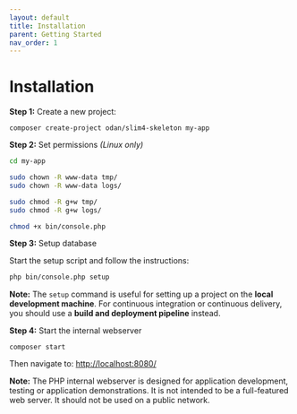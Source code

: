 ```yaml
---
layout: default
title: Installation
parent: Getting Started
nav_order: 1
---
```


# Installation

**Step 1:** Create a new project:

```shell
composer create-project odan/slim4-skeleton my-app
```

**Step 2:** Set permissions *(Linux only)*

```bash
cd my-app

sudo chown -R www-data tmp/
sudo chown -R www-data logs/

sudo chmod -R g+w tmp/
sudo chmod -R g+w logs/

chmod +x bin/console.php
```

**Step 3:** Setup database

Start the setup script and follow the instructions:

```bash
php bin/console.php setup
```

**Note:** The `setup` command is useful for setting up a project on 
the **local development machine**. For continuous integration 
or continuous delivery, you should use a **build and deployment pipeline**
instead.

**Step 4:** Start the internal webserver

```
composer start
```

Then navigate to: <http://localhost:8080/>

**Note:** The PHP internal webserver is designed for
application development, testing or application demonstrations.
It is not intended to be a full-featured web server. 
It should not be used on a public network.
